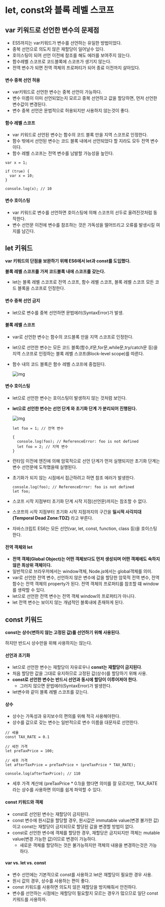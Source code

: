 # let, const와 블록 레벨 스코프

## var 키워드로 선언한 변수의 문제점

* ES5까지는 var키워드가 변수를 선언하는 유일한 방법이었다.
* 중복 선언으로 의도치 않은 재할당이 일어날수 있다.
* 호이스팅이 되어 선언 이전에 참조를 해도 에러를 보여주지 않는다.
* 함수레벨 스코프로 코드블록에 스코프가 생기지 않는다.
* 전역 변수가 되면 전역 객체의 프로퍼티가 되어 종료 이전까지 살아있다.



#### 변수 중복 선언 허용

* var키워드로 선언한 변수는 중복 선언이 가능하다.
* 변수 이름이 이미 선언되었는지 모르고 중복 선언하고 값을 할당하면, 먼저 선언한 변수값이 변경된다.
* 변수 중복 선언은 문법적으로 허용되지만 사용하지 않는것이 좋다.



#### 함수 레벨 스코프

* var 키워드로 선언된 변수는 함수의 코드 블록 만을 지역 스코프로 인정한다.
* 함수 밖에서 선언된 변수는 코드 블록 내에서 선언되었다 할 지라도 모두 전역 변수이다.
* 함수 레벨 스코프는 전역 변수를 남발할 가능성을 높인다.

```
var x = 1;

if (true) {
  var x = 10;
}

console.log(x); // 10
```



#### 변수 호이스팅

* var 키워드로 변수를 선언하면 호이스팅에 의해 스코프의 선두로 올려진것처럼 동작한다.
* 변수 선언문 이전에 변수를 참조하는 것은 가독성을 떨어뜨리고 오류를 발생시킬 여지를 남긴다.



## let 키워드

**var 키워드의 단점을 보완하기 위해 ES6에서 let과 const를 도입했다.**

**블록 레벨 스코프를 가져 코드블록 내에 스코프를 갖는다.**

* let는 블록 레벨 스코프로 전역 스코프, 함수 레벨 스코프, 블록 레벨 스코프 모든 코드 블록을 스코프로 인정한다.

  

#### 변수 중복 선언 금지

* let으로 변수를 중복 선언하면 문법에러(SyntaxError)가 발생.

  

#### 블록 레벨 스코프

* var로 선언한 변수는 함수의 코드블록 만을 지역 스코프로 인정한다.

* let으로 선언한 변수는 모든 코드 블록(함수,if문,for문,while문,try/catch문 등)을 지역 스코프로 인정하는 블록 레벨 스코프(Block-level scope)를 따른다.

* 함수 내의 코드 블록은 함수 레벨 스코프에 중첩된다.

  ![img](https://poiemaweb.com/assets/fs-images/14-1.png)



#### 변수 호이스팅

* let으로 선언한 변수는 호이스팅이 발생하지 않는 것처럼 보인다.

* **let으로 선언한 변수는 선언 단계 와 초기화 단계 가 분리되어 진행된다.**

  ![img](https://poiemaweb.com/assets/fs-images/14-3.png)

  ```
  let foo = 1; // 전역 변수
  
  {
    console.log(foo); // ReferenceError: foo is not defined
    let foo = 2; // 지역 변수
  }
  ```

  

* 런타임 이전에 엔진에 의해 암묵적으로 선언 단계가 먼저 실행되지만 초기화 단계는 변수 선언문에 도착했을때 실행된다.

* 초기화가 되지 않는 시점에서 접근하려고 하면 참조 에러가 발생한다.

  ```
  console.log(foo); // ReferenceError: foo is not defined
  let foo;
  ```

* 스코프 시작 지점부터 초기화 단계 시작 지점(선언문)까지는 참조할 수 없다.

* 스코프의 시작 지점부터 초기화 시작 지점까지의 구간을 **일시적 사각지대(Temporal Dead Zone:TDZ)** 라고 부른다.

* 자바스크립트 ES6는 모든 선언(var, let, const, function, class 등)을 호이스팅한다.



#### 전역 객체와 let

* **전역 객체(Global Object)는 어떤 객체보다도 먼저 생성되며 어떤 객체에도 속하지 않은 최상위 객체이다.**
* 일반적으로 브라우저에서는 window객체, Node.js에서는 global객체를 의미.
* var로 선언한 전역 변수, 선언하지 않은 변수에 값을 할당한 암묵적 전역 변수, 전역 함수는 전역 객체의 property가 된다. 전역 객체의 프로퍼티를 참조할 떄 window를 생략할 수 있다.
* let으로 선언한 전역 변수는 전역 객체 window의 프로퍼티가 아니다.
* let 전역 변수는 보이지 않는 개념적인 블록내에 존재하게 된다.



## const 키워드

**const는 상수(변하지 않는 고정된 값)를 선언하기 위해 사용된다.**

하지만 반드시 상수만을 위해 사용하지는 않는다.



#### 선언과 초기화

* let으로 선언한 변수는 재할당이 자유로우나 **const는 재할당이 금지된다**.
* 처음 할당한 값을 그대로 유지하므로 고정된 값(상수)를 할당하기 위해 사용.
* **const로 선언한 변수는 반드시 선언과 동시에 할당이 이루어져야 한다.**
  * 그러지 않으면 문법에러(SyntaxError)가 발생한다.
* let변수와 같이 블록 레벨 스코프를 갖는다.



#### 상수

* 상수는 가독성과 유지보수의 편의를 위해 적극 사용해야한다.
* 상수를 값으로 갖는 변수는 일반적으로 변수 이름을 대문자로 선언한다.

```
// 세율
const TAX_RATE = 0.1

// 세전 가격
let preTaxPrice = 100;

// 세후 가격
let afterTaxPrice = preTaxPrice + (preTaxPrice * TAX_RATE);

console.log(afterTaxPrice); // 110
```

* 세후 가격 계산에 (preTaxPrice * 0.1)을 했다면 의미를 잘 모르지만, TAX_RATE라는 상수를 사용하면 의미를 쉽게 파악할 수 있다.



#### const 키워드와 객체

* const로 선언된 변수는 재할당이 금지된다.
* const 변수에 원시값을 할당할 경우, 원시값은 immutable value(변경 불가한 값)이고 const는 재할당이 금지되므로 할당된 값을 변경할 방법이 없다.
* const로 선언한 변수에 객체를 할당한 경우, 재할당은 금지되지만 객체는 mutable value(변경 가능한 값)이므로 변경이 가능하다.
  * 새로운 객체를 할당하는 것은 불가능하지만 객체의 내용을 변경하는것은 가능하다.



#### var vs. let vs. const

* 변수 선언에는 기본적으로 const를 사용하고 let은 재할당이 필요한 경우 사용.
* 원시 값의 경우, 상수를 사용하는 편이 좋다.
* const 키워드를 사용하면 의도치 않은 재할당을 방지해줘서 안전하다.
* 변수를 선언하는 시점에는 재할당이 필요할지 모르는 경우가 많으므로 일단 const 키워드를 사용하자.

